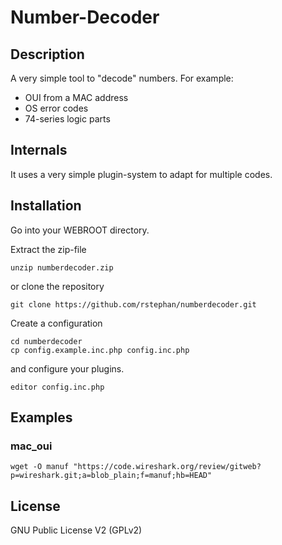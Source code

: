 # Number-Decoder


## Description

A very simple tool to "decode" numbers. For example: 

  * OUI from a MAC address
  * OS error codes
  * 74-series logic parts

## Internals

It uses a very simple plugin-system to adapt for multiple codes.


## Installation

Go into your WEBROOT directory.

Extract the zip-file
```
unzip numberdecoder.zip
```

or clone the repository
```
git clone https://github.com/rstephan/numberdecoder.git
```

Create a configuration
```
cd numberdecoder
cp config.example.inc.php config.inc.php
```

and configure your plugins.
```
editor config.inc.php
```

## Examples

### mac_oui

```
wget -O manuf "https://code.wireshark.org/review/gitweb?p=wireshark.git;a=blob_plain;f=manuf;hb=HEAD"
```

## License

GNU Public License V2 (GPLv2)

